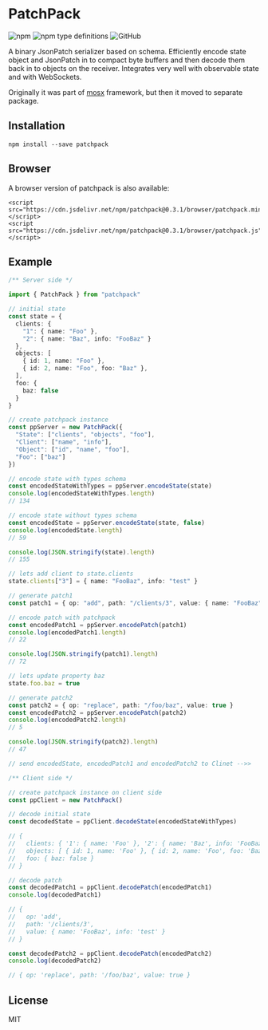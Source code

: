# PatchPack  
<img alt="npm" src="https://img.shields.io/npm/v/patchpack"> <img alt="npm type definitions" src="https://img.shields.io/npm/types/patchpack"> <img alt="GitHub" src="https://img.shields.io/npm/l/patchpack">


A binary JsonPatch serializer based on schema. Efficiently encode state object and JsonPatch in to compact byte buffers and then decode them back in to objects on the receiver. Integrates very well with observable state and with WebSockets.

Originally it was part of [mosx](https://github.com/udamir/mosx) framework, but then it moved to separate package.

## Installation

```
npm install --save patchpack
```

## Browser
A browser version of patchpack is also available:
```
<script src="https://cdn.jsdelivr.net/npm/patchpack@0.3.1/browser/patchpack.min.js"></script>
<script src="https://cdn.jsdelivr.net/npm/patchpack@0.3.1/browser/patchpack.js"></script>
```

## Example

```ts
/** Server side */

import { PatchPack } from "patchpack"

// initial state 
const state = {
  clients: {
    "1": { name: "Foo" },
    "2": { name: "Baz", info: "FooBaz" }
  },
  objects: [
    { id: 1, name: "Foo" },
    { id: 2, name: "Foo", foo: "Baz" },
  ],
  foo: {
    baz: false
  }
}

// create patchpack instance
const ppServer = new PatchPack({
  "State": ["clients", "objects", "foo"],
  "Client": ["name", "info"],
  "Object": ["id", "name", "foo"],
  "Foo": ["baz"]
})

// encode state with types schema
const encodedStateWithTypes = ppServer.encodeState(state)
console.log(encodedStateWithTypes.length)
// 134

// encode state without types schema
const encodedState = ppServer.encodeState(state, false)
console.log(encodedState.length)
// 59

console.log(JSON.stringify(state).length)
// 155

// lets add client to state.clients
state.clients["3"] = { name: "FooBaz", info: "test" }

// generate patch1
const patch1 = { op: "add", path: "/clients/3", value: { name: "FooBaz", info: "test" } }

// encode patch with patchpack
const encodedPatch1 = ppServer.encodePatch(patch1)
console.log(encodedPatch1.length)
// 22

console.log(JSON.stringify(patch1).length)
// 72

// lets update property baz
state.foo.baz = true

// generate patch2
const patch2 = { op: "replace", path: "/foo/baz", value: true }
const encodedPatch2 = ppServer.encodePatch(patch2)
console.log(encodedPatch2.length)
// 5

console.log(JSON.stringify(patch2).length)
// 47

// send encodedState, encodedPatch1 and encodedPatch2 to Clinet -->>
```

```ts
/** Client side */

// create patchpack instance on client side
const ppClient = new PatchPack()

// decode initial state
const decodedState = ppClient.decodeState(encodedStateWithTypes)

// {
//   clients: { '1': { name: 'Foo' }, '2': { name: 'Baz', info: 'FooBaz' } },
//   objects: [ { id: 1, name: 'Foo' }, { id: 2, name: 'Foo', foo: 'Baz' } ],
//   foo: { baz: false }
// }

// decode patch
const decodedPatch1 = ppClient.decodePatch(encodedPatch1)
console.log(decodedPatch1)

// {
//   op: 'add',
//   path: '/clients/3',
//   value: { name: 'FooBaz', info: 'test' }
// }

const decodedPatch2 = ppClient.decodePatch(encodedPatch2)
console.log(decodedPatch2)

// { op: 'replace', path: '/foo/baz', value: true }
```

## License

MIT
